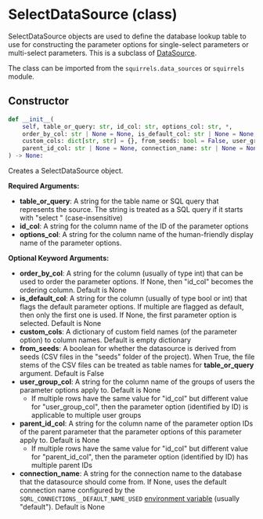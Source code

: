 # SelectDataSource (class)

SelectDataSource objects are used to define the database lookup table to use for constructing the parameter options for single-select parameters or multi-select parameters. This is a subclass of [DataSource].

The class can be imported from the `squirrels.data_sources` or `squirrels` module.

## Constructor

```python
def __init__(
    self, table_or_query: str, id_col: str, options_col: str, *, 
    order_by_col: str | None = None, is_default_col: str | None = None, 
    custom_cols: dict[str, str] = {}, from_seeds: bool = False, user_group_col: str | None = None, 
    parent_id_col: str | None = None, connection_name: str | None = None
) -> None:
```

Creates a SelectDataSource object.

**Required Arguments:**

- **table_or_query**: A string for the table name or SQL query that represents the source. The string is treated as a SQL query if it starts with "select " (case-insensitive)
- **id_col**: A string for the column name of the ID of the parameter options
- **options_col**: A string for the column name of the human-friendly display name of the parameter options.

**Optional Keyword Arguments:**

- **order_by_col**: A string for the column (usually of type int) that can be used to order the parameter options. If None, then "id_col" becomes the ordering column. Default is None
- **is_default_col**: A string for the column (usually of type bool or int) that flags the default parameter options. If multiple are flagged as default, then only the first one is used. If None, the first parameter option is selected. Default is None
- **custom_cols**: A dictionary of custom field names (of the parameter option) to column names. Default is empty dictionary
- **from_seeds**: A boolean for whether the datasource is derived from seeds (CSV files in the "seeds" folder of the project). When True, the file stems of the CSV files can be treated as table names for **table_or_query** argument. Default is False
- **user_group_col**: A string for the column name of the groups of users the parameter options apply to. Default is None
    - If multiple rows have the same value for "id_col" but different value for "user_group_col", then the parameter option (identified by ID) is applicable to multiple user groups
- **parent_id_col**: A string for the column name of the parameter option IDs of the parent parameter that the parameter options of this parameter apply to. Default is None
    - If multiple rows have the same value for "id_col" but different value for "parent_id_col", then the parameter option (identified by ID) has multiple parent IDs
- **connection_name**: A string for the connection name to the database that the datasource should come from. If None, uses the default connection name configured by the `SQRL_CONNECTIONS__DEFAULT_NAME_USED` [environment variable] (usually "default"). Default is None


[DataSource]: ./DataSource
[environment variable]: ../../../docs/concepts/environment